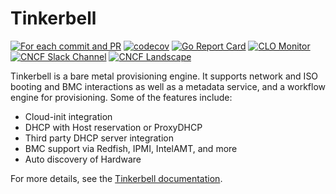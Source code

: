 # Tinkerbell

[![For each commit and PR](https://github.com/tinkerbell/tinkerbell/actions/workflows/ci.yaml/badge.svg)](https://github.com/tinkerbell/tinkerbell/actions/workflows/ci.yaml)
[![codecov](https://codecov.io/gh/tinkerbell/tinkerbell/branch/main/graph/badge.svg)](https://codecov.io/gh/tinkerbell/tinkerbell)
[![Go Report Card](https://goreportcard.com/badge/github.com/tinkerbell/tinkerbell)](https://goreportcard.com/report/github.com/tinkerbell/tinkerbell)
[![CLO Monitor](https://img.shields.io/endpoint?url=https://clomonitor.io/api/projects/cncf/tinkerbell/badge)](https://clomonitor.io/projects/cncf/tinkerbell)
[![CNCF Slack Channel](https://img.shields.io/badge/slack-%23tinkerbell-blue?logo=slack)](https://cloud-native.slack.com/archives/C01SRB41GMT)
[![CNCF Landscape](https://img.shields.io/badge/CNCF%20Landscape-5699C6?logo=cncf)](https://landscape.cncf.io/?item=provisioning--automation-configuration--tinkerbell)

Tinkerbell is a bare metal provisioning engine. It supports network and ISO booting and BMC interactions as well as a metadata service, and a workflow engine for provisioning. Some of the features include:

- Cloud-init integration
- DHCP with Host reservation or ProxyDHCP
- Third party DHCP server integration
- BMC support via Redfish, IPMI, IntelAMT, and more
- Auto discovery of Hardware

For more details, see the [Tinkerbell documentation](https://tinkerbell.org).
